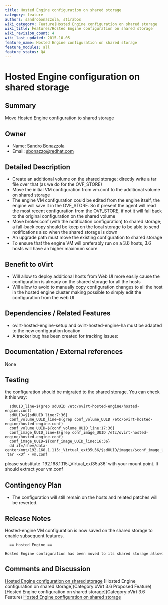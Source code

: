 ```yaml
---
title: Hosted Engine configuration on shared storage
category: feature
authors: sandrobonazzola, stirabos
wiki_category: Feature|Hosted Engine configuration on shared storage
wiki_title: Features/Hosted Engine configuration on shared storage
wiki_revision_count: 4
wiki_last_updated: 2015-10-05
feature_name: Hosted Engine configuration on shared storage
feature_modules: all
feature_status: QA
---
```


# Hosted Engine configuration on shared storage

## Summary

Move Hosted Engine configuration to shared storage

## Owner

*   Name: [ Sandro Bonazzola](User:SandroBonazzola)
*   Email: <sbonazzo@redhat.com>

## Detailed Description

*   Create an additional volume on the shared storage; directly write a tar file over that (as we do for the OVF_STORE)
*   Move the initial VM configuration from vm.conf to the additional volume on shared storage
*   The engine VM configuration could be edited from the engine itself, the engine will save it in the OVF_STORE. So if present the agent will read the most recent configuration from the OVF_STORE, if not it will fall back to the original configuration on the shared volume
*   Move broker.conf (with the notification configuration) to shared storage; a fall-back copy should be keep on the local storage to be able to send notifications also when the shared storage is down
*   An upgrade path must move the existing configuration to shared storage
*   To ensure that the engine VM will preferably run on a 3.6 hosts, 3.6 hosts will have an higher maximum score

## Benefit to oVirt

*   Will allow to deploy additional hosts from Web UI more easily cause the configuration is already on the shared storage for all the hosts
*   Will allow to avoid to manually copy configuration changes to all the host in the hosted engine cluster making possible to simply edit the configuration from the web UI

## Dependencies / Related Features

*   ovirt-hosted-engine-setup and ovirt-hosted-engine-ha must be adapted to the new configuration location
*   A tracker bug has been created for tracking issues:

## Documentation / External references

None

## Testing

the configuration should be migrated to the shared storage. You can check it this way:

      sdUUID_line=$(grep sdUUID /etc/ovirt-hosted-engine/hosted-engine.conf)
      sdUUID=${sdUUID_line:7:36}
      conf_volume_UUID_line=$(grep conf_volume_UUID /etc/ovirt-hosted-engine/hosted-engine.conf)
      conf_volume_UUID=${conf_volume_UUID_line:17:36}
      conf_image_UUID_line=$(grep conf_image_UUID /etc/ovirt-hosted-engine/hosted-engine.conf)
      conf_image_UUID=${conf_image_UUID_line:16:36}
      dd if=/rhev/data-center/mnt/192.168.1.115:_Virtual_ext35u36/$sdUUID/images/$conf_image_UUID/$conf_volume_UUID 2>/dev/null| tar -xOf - vm.conf

please substitute '192.168.1.115:_Virtual_ext35u36' with your mount point. It should extract your vm.conf

## Contingency Plan

*   The configuration will still remain on the hosts and related patches will be reverted.

## Release Notes

Hosted-engine VM configuration is now saved on the shared storage to enable subsequent features.

      == Hosted Engine ==
      Hosted Engine configuration has been moved to its shared storage allowing to centralize any configuration change without the need of manually copy the configuration to all the hosts in its cluster.

## Comments and Discussion


[Hosted Engine configuration on shared storage](Category:Feature) [Hosted Engine configuration on shared storage](Category:oVirt 3.6 Proposed Feature) [Hosted Engine configuration on shared storage](Category:oVirt 3.6 Feature) [Hosted Engine configuration on shared storage](Category:Integration)
